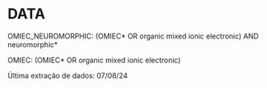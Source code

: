# DATA

OMIEC_NEUROMORPHIC: (OMIEC* OR organic mixed ionic electronic) AND neuromorphic*

OMIEC: (OMIEC* OR organic mixed ionic electronic)

Última extração de dados: 07/08/24
